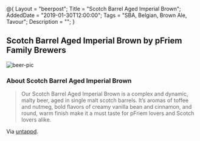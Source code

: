 @{ 
 Layout = "beerpost"; 
 Title = "Scotch Barrel Aged Imperial Brown"; 
 AddedDate = "2019-01-30T12:00:00"; 
 Tags = "SBA, Belgian, Brown Ale, Tavour"; 
 Description = ""; 
 } 
 

## Scotch Barrel Aged Imperial Brown by pFriem Family Brewers

![beer-pic]

### About Scotch Barrel Aged Imperial Brown

> Our Scotch Barrel Aged Imperial Brown is a complex and dynamic, malty beer, aged in single malt scotch barrels. It’s aromas of toffee and nutmeg, bold flavors of creamy vanilla bean and cinnamon, and round, warm finish make it a must taste for pFriem lovers and Scotch lovers alike.

Via [untappd][untappd-url].

[untappd-url]: <https://untappd.com/b/pfriem-family-brewers-scotch-barrel-aged-imperial-brown/1827122>
[beer-pic]: https://jasonpowley.com/assets/img/2019-01-30-scotch-barrel-aged-imperial-brown.jpeg "Scotch Barrel Aged Imperial Brown by pFriem Family Brewers"
